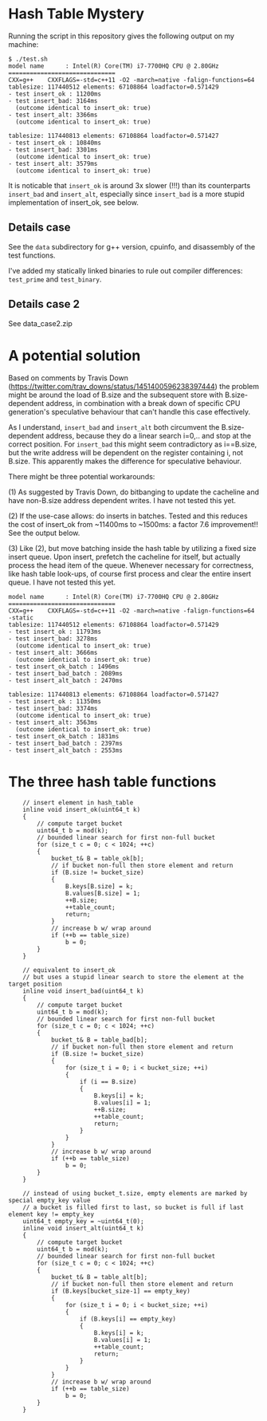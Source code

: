 # Hash Table Mystery

Running the script in this repository gives the following output on my machine:

```
$ ./test.sh
model name      : Intel(R) Core(TM) i7-7700HQ CPU @ 2.80GHz
==============================
CXX=g++    CXXFLAGS=-std=c++11 -O2 -march=native -falign-functions=64
tablesize: 117440512 elements: 67108864 loadfactor=0.571429
- test insert_ok : 11200ms
- test insert_bad: 3164ms
  (outcome identical to insert_ok: true)
- test insert_alt: 3366ms
  (outcome identical to insert_ok: true)

tablesize: 117440813 elements: 67108864 loadfactor=0.571427
- test insert_ok : 10840ms
- test insert_bad: 3301ms
  (outcome identical to insert_ok: true)
- test insert_alt: 3579ms
  (outcome identical to insert_ok: true)
```

It is noticable that `insert_ok` is around 3x slower (!!!) than its counterparts `insert_bad` and `insert_alt`,
especially since `insert_bad` is a more stupid implementation of insert_ok, see below.

## Details case

See the `data` subdirectory for g++ version, cpuinfo, and disassembly of the test functions.

I've added my statically linked binaries to rule out compiler differences: `test_prime` and `test_binary`.

## Details case 2

See data_case2.zip

# A potential solution

Based on comments by Travis Down (https://twitter.com/trav_downs/status/1451400596238397444) the problem might be 
around the load of B.size and the subsequent store with B.size-dependent address, 
in combination with a break down of specific CPU generation's speculative behaviour that can't handle this case effectively. 

As I understand, `insert_bad` and `insert_alt` both circumvent the B.size-dependent address, because they do a linear search i=0,.. and stop at the correct position.
For `insert_bad` this might seem contradictory as i==B.size, but the write address will be dependent on the register containing i, not B.size.
This apparently makes the difference for speculative behaviour.

There might be three potential workarounds:

(1) As suggested by Travis Down, do bitbanging to update the cacheline and
have non-B.size address dependent writes. I have not tested this yet.

(2) If the use-case allows: do inserts in batches. Tested and this reduces
the cost of insert_ok from ~11400ms to ~1500ms: a factor 7.6 improvement!!
See the output below.

(3) Like (2), but move batching inside the hash table by utilizing a fixed
size insert queue. Upon insert, prefetch the cacheline for itself, but
actually process the head item of the queue. Whenever necessary for
correctness, like hash table look-ups, of course first process and clear the
entire insert queue. I have not tested this yet.

```
model name      : Intel(R) Core(TM) i7-7700HQ CPU @ 2.80GHz
==============================
CXX=g++    CXXFLAGS=-std=c++11 -O2 -march=native -falign-functions=64 -static
tablesize: 117440512 elements: 67108864 loadfactor=0.571429
- test insert_ok : 11793ms
- test insert_bad: 3278ms
  (outcome identical to insert_ok: true)
- test insert_alt: 3666ms
  (outcome identical to insert_ok: true)
- test insert_ok_batch : 1496ms
- test insert_bad_batch : 2089ms
- test insert_alt_batch : 2470ms

tablesize: 117440813 elements: 67108864 loadfactor=0.571427
- test insert_ok : 11350ms
- test insert_bad: 3374ms
  (outcome identical to insert_ok: true)
- test insert_alt: 3563ms
  (outcome identical to insert_ok: true)
- test insert_ok_batch : 1831ms
- test insert_bad_batch : 2397ms
- test insert_alt_batch : 2553ms
```



# The three hash table functions

```
    // insert element in hash_table
    inline void insert_ok(uint64_t k)
    {
        // compute target bucket
        uint64_t b = mod(k);
        // bounded linear search for first non-full bucket
        for (size_t c = 0; c < 1024; ++c)
        {
            bucket_t& B = table_ok[b];
            // if bucket non-full then store element and return
            if (B.size != bucket_size)
            {
                B.keys[B.size] = k;
                B.values[B.size] = 1;
                ++B.size;
                ++table_count;
                return;
            }
            // increase b w/ wrap around
            if (++b == table_size)
                b = 0;
        }
    }
```

```
    // equivalent to insert_ok
    // but uses a stupid linear search to store the element at the target position
    inline void insert_bad(uint64_t k)
    {
        // compute target bucket
        uint64_t b = mod(k);
        // bounded linear search for first non-full bucket
        for (size_t c = 0; c < 1024; ++c)
        {
            bucket_t& B = table_bad[b];
            // if bucket non-full then store element and return
            if (B.size != bucket_size)
            {
                for (size_t i = 0; i < bucket_size; ++i)
                {
                    if (i == B.size)
                    {
                        B.keys[i] = k;
                        B.values[i] = 1;
                        ++B.size;
                        ++table_count;
                        return;
                    }
                }
            }
            // increase b w/ wrap around
            if (++b == table_size)
                b = 0;
        }
    }
```

```
    // instead of using bucket_t.size, empty elements are marked by special empty_key value
    // a bucket is filled first to last, so bucket is full if last element key != empty_key
    uint64_t empty_key = ~uint64_t(0);
    inline void insert_alt(uint64_t k)
    {
        // compute target bucket
        uint64_t b = mod(k);
        // bounded linear search for first non-full bucket
        for (size_t c = 0; c < 1024; ++c)
        {
            bucket_t& B = table_alt[b];
            // if bucket non-full then store element and return
            if (B.keys[bucket_size-1] == empty_key)
            {
                for (size_t i = 0; i < bucket_size; ++i)
                {
                    if (B.keys[i] == empty_key)
                    {
                        B.keys[i] = k;
                        B.values[i] = 1;
                        ++table_count;
                        return;
                    }
                }
            }
            // increase b w/ wrap around
            if (++b == table_size)
                b = 0;
        }
    }
```
